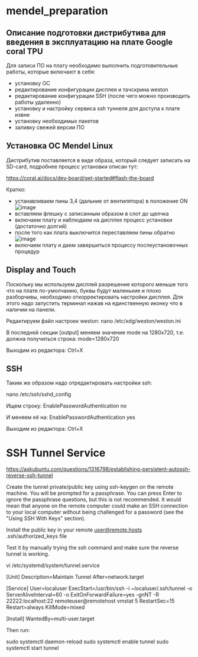 # mendel_preparation

## Описание подготовки дистрибутива для введения в эксплуатацию на плате Google coral TPU

Для записи ПО на плату необходимо выполнить подготовительные работы, которые включают в себя:
- установку ОС
- редактирование конфигурации дисплея и тачскрина weston
- редактирование конфигурации SSH (после чего можно производить работы удаленно)
- установку и настройку сервиса ssh туннеля для доступа к плате извне
- установку необходимых пакетов
- заливку свежей версии ПО

## Установка ОС Mendel Linux

Дистрибутив поставляется в виде образа, который следует записать на SD-card, подробнее процесс установки описан тут:

https://coral.ai/docs/dev-board/get-started#flash-the-board

Кратко: 
- устанавливаем пины 3,4 (дальние от вентилятора) в положение ON
![image](https://user-images.githubusercontent.com/79811164/168913322-d1c59bb0-f0c7-47f5-9f94-d3793eca2274.png)
- вставляем флешку с записанным образом в слот до щелчка
- включаем плату и наблюдаем на дисплее процесс установки (достаточно долгий)
- после того как плата выключится переставляем пины обратно
![image](https://user-images.githubusercontent.com/79811164/168913566-2791b2ec-a91d-443e-bbba-88794d5b79e0.png)
- включаем плату и даем завершиться процессу послеустановочных процедур


## Display and Touch

Поскольку мы используем дисплей разрешение которого меньше того что на плате по-умолчанию, буквы будут маленькие и плохо разборчивы, необходимо откорректировать настройки дисплея. Для этого надо запустить терминал нажав на единственную иконку что в наличии на панели.

Редактируем файл настроек weston:
nano /etc/xdg/weston/weston.ini

В последней секции [output] меняем значение mode на 1280x720, т.е. должна получиться строка:
mode=1280x720

Выходим из редактора: Ctrl+X

## SSH

Таким же образом надо отредактировать настройки ssh: 

nano /etc/ssh/sshd_config

Ищем строку: EnablePasswordAuthentication no

И меняем её на: EnablePasswordAuthentication yes

Выходим из редактора: Ctrl+X

# SSH Tunnel Service

https://askubuntu.com/questions/1316798/establishing-persistent-autossh-reverse-ssh-tunnel

Create the tunnel private/public key using ssh-keygen on the remote machine. You will be prompted for a passphrase. You can press Enter to ignore the passphrase questions, but this is not recommended. It would mean that anyone on the remote computer could make an SSH connection to your local computer without being challenged for a password (see the "Using SSH With Keys" section).

Install the public key in your remote user@remote.hosts .ssh/authorized_keys file

Test it by manually trying the ssh command and make sure the reverse tunnel is working.

vi /etc/systemd/system/tunnel.service

[Unit]
Description=Maintain Tunnel
After=network.target

[Service]
User=localuser
ExecStart=/usr/bin/ssh -i ~localuser/.ssh/tunnel -o ServerAliveInterval=60 -o ExitOnForwardFailure=yes -gnNT -R 22222:localhost:22 remoteuser@remotehost vmstat 5
RestartSec=15
Restart=always
KillMode=mixed

[Install]
WantedBy=multi-user.target

Then run:

sudo systemctl daemon-reload
sudo systemctl enable tunnel
sudo systemctl start tunnel


